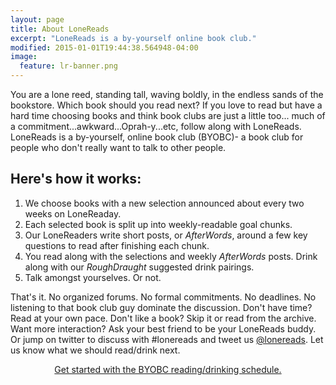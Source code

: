 ```yaml
---
layout: page
title: About LoneReads
excerpt: "LoneReads is a by-yourself online book club."
modified: 2015-01-01T19:44:38.564948-04:00
image:
  feature: lr-banner.png
---
```


You are a lone reed, standing tall, waving boldly, in the endless sands
of the bookstore.  Which book should you read next?  If you love to read
but have a hard time choosing books and think book clubs are just a little too... 
much of a commitment...awkward...Oprah-y...etc,
follow along with LoneReads.
LoneReads is a by-yourself, online book club (BYOBC)- a book club for people
who don't really want to talk to other people. 
 
## Here's how it works:

1. We choose books with a new selection announced about every two weeks on LoneReaday.
2. Each selected book is split up into weekly-readable goal chunks.
3. Our LoneReaders write short posts, or *AfterWords*, around a few key questions to read after finishing each chunk.
4. You read along with the selections and weekly *AfterWords* posts.  Drink along with our *RoughDraught* suggested drink pairings.
5. Talk amongst yourselves.  Or not.

That's it.  No organized forums. No formal commitments. No deadlines. No listening
to that book club guy dominate the discussion.  Don't have time?  Read at your own
pace.  Don't like a book?  Skip it or read from the archive.  Want more 
interaction?  Ask your best friend to be your LoneReads buddy.  Or jump on twitter
to discuss with #lonereads and tweet us <a href='http://twitter.com/lonereads' target="_blank">@lonereads</a>.  Let us know what we should read/drink next.


<center><div markdown="0"><a href="{{ site.url }}/blog/getting-started/" class="btn">Get started with the BYOBC reading/drinking schedule.</a></div></center> 
 


